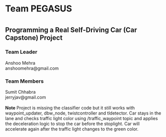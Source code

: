 <h1> Team PEGASUS<h1>
<h2>Programming a Real Self-Driving Car (Car Capstone) Project </h2>
<h3>Team Leader</h3>
Anshoo Mehra<br>
anshoomehra@gmail.com
<br>
<h3>Team Members</h3>
Sumit Chhabra<br>
jerryjav@gmail.com
<br>
<br>
<b>Note</b> Project is missing the classifier code but it still works with waypoint_updater, dbw_node, twistcontroller and tldetector. Car stays in the lane and checks traffic light color using /traffic_waypoint topic and applies the deceleration logic to stop the car before the stoplight. Car will accelerate again after the traffic light changes to the green color.

